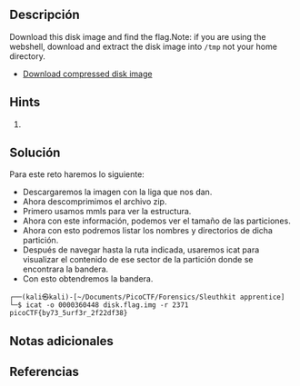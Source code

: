 ## **Descripción**
Download this disk image and find the flag.Note: if you are using the webshell, download and extract the disk image into `/tmp` not your home directory.

- [Download compressed disk image](https://artifacts.picoctf.net/c/138/disk.flag.img.gz)
## Hints
1. 
## **Solución** 
Para este reto haremos lo siguiente:
- Descargaremos la imagen con la liga que nos dan.
- Ahora descomprimimos el archivo zip.
- Primero usamos mmls para ver la estructura.
- Ahora con este información, podemos ver el tamaño de las particiones.
- Ahora con esto podremos listar los nombres y directorios de dicha partición.
- Después de navegar hasta la ruta indicada, usaremos icat para visualizar el contenido de ese sector de la partición donde se encontrara la bandera.
- Con esto obtendremos la bandera.


```
┌──(kali㉿kali)-[~/Documents/PicoCTF/Forensics/Sleuthkit apprentice]
└─$ icat -o 0000360448 disk.flag.img -r 2371
picoCTF{by73_5urf3r_2f22df38}

```

## **Notas adicionales**

## **Referencias**